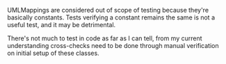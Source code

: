 UMLMappings are considered out of scope of testing because they're basically constants. 
Tests verifying a constant remains the same is not a useful test, and it may be detrimental. 

There's not much to test in code as far as I can tell, 
from my current understanding cross-checks need to be done through manual verification on initial setup of these classes.